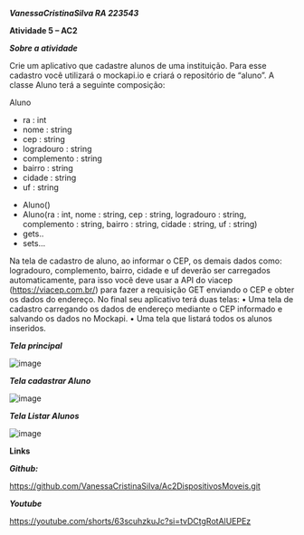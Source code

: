 ***VanessaCristinaSilva RA 223543***

**Atividade 5 – AC2**

***Sobre a atividade***

Crie um aplicativo que cadastre alunos de uma instituição. Para esse cadastro você
utilizará o mockapi.io e criará o repositório de “aluno”. A classe Aluno terá a seguinte
composição:

Aluno
- ra : int
- nome : string
- cep : string
- logradouro : string
- complemento : string
- bairro : string
- cidade : string
- uf : string
+ Aluno()
+ Aluno(ra : int, nome : string, cep : string, logradouro : string, complemento : string,
bairro : string, cidade : string, uf : string)
+ gets..
+ sets...
  
Na tela de cadastro de aluno, ao informar o CEP, os demais dados como: logradouro,
complemento, bairro, cidade e uf deverão ser carregados automaticamente, para isso
você deve usar a API do viacep (https://viacep.com.br/) para fazer a requisição GET
enviando o CEP e obter os dados do endereço.
No final seu aplicativo terá duas telas:
• Uma tela de cadastro carregando os dados de endereço mediante o CEP
informado e salvando os dados no Mockapi.
• Uma tela que listará todos os alunos inseridos.


***Tela principal***

![image](https://github.com/VanessaCristinaSilva/Ac2DispositivosMoveis/assets/115050243/a8a5306a-447b-49f4-8539-237132a1e274)

***Tela cadastrar Aluno***

![image](https://github.com/VanessaCristinaSilva/Ac2DispositivosMoveis/assets/115050243/6848461c-9b9b-4b2a-9cae-b8bdfb4a058d)

***Tela Listar Alunos***

![image](https://github.com/VanessaCristinaSilva/Ac2DispositivosMoveis/assets/115050243/383375ae-0ae8-4d4b-95cc-1e921e590687)


**Links**

***Github:***

https://github.com/VanessaCristinaSilva/Ac2DispositivosMoveis.git

***Youtube***

https://youtube.com/shorts/63scuhzkuJc?si=tvDCtgRotAlUEPEz

